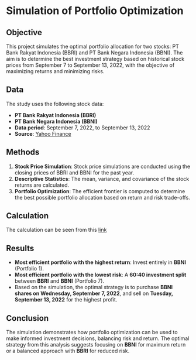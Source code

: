 # Simulation of Portfolio Optimization

## Objective  
This project simulates the optimal portfolio allocation for two stocks: PT Bank Rakyat Indonesia (BBRI) and PT Bank Negara Indonesia (BBNI). The aim is to determine the best investment strategy based on historical stock prices from September 7 to September 13, 2022, with the objective of maximizing returns and minimizing risks.

## Data  
The study uses the following stock data:  
- **PT Bank Rakyat Indonesia (BBRI)**  
- **PT Bank Negara Indonesia (BBNI)**  
- **Data period**: September 7, 2022, to September 13, 2022  
- **Source**: [Yahoo Finance](https://finance.yahoo.com)

## Methods  
1. **Stock Price Simulation**: Stock price simulations are conducted using the closing prices of BBRI and BBNI for the past year.
2. **Descriptive Statistics**: The mean, variance, and covariance of the stock returns are calculated.
3. **Portfolio Optimization**: The efficient frontier is computed to determine the best possible portfolio allocation based on return and risk trade-offs.

## Calculation
The calculation can be seen from this [link](https://docs.google.com/spreadsheets/d/1sSlGOZrDXVR72JeUIiGvRZ5T7LgLb6q_/edit?usp=sharing&ouid=115310081003810230654&rtpof=true&sd=true) 

## Results  
- **Most efficient portfolio with the highest return**: Invest entirely in **BBNI** (Portfolio 1).
- **Most efficient portfolio with the lowest risk**: A **60:40 investment split** between **BBRI** and **BBNI** (Portfolio 7).
- Based on the simulation, the optimal strategy is to purchase **BBNI shares on Wednesday, September 7, 2022**, and sell on **Tuesday, September 13, 2022** for the highest profit.

## Conclusion  
The simulation demonstrates how portfolio optimization can be used to make informed investment decisions, balancing risk and return. The optimal strategy from this analysis suggests focusing on **BBNI** for maximum return or a balanced approach with **BBRI** for reduced risk.
